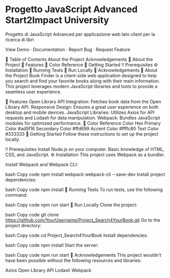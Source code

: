 # Progetto JavaScript Advanced Start2Impact University
Progetto di JavaScript Advanced per applicazione web lato client per la ricerca di libri 


View Demo · Documentation · Report Bug · Request Feature

📔 Table of Contents
About the Project
Acknowledgements
🌟 About the Project
🎯 Features
🎨 Color Reference
🧰 Getting Started
‼️ Prerequisites
⚙️ Installation
🧪 Running Tests
🏃 Run Locally
💎 Acknowledgements
🌟 About the Project
Book Finder is a client-side web application designed to help you search and find your favorite books along with their main information. This project leverages modern JavaScript libraries and tools to provide a seamless user experience.

🎯 Features
Open Library API Integration: Fetches book data from the Open Library API.
Responsive Design: Ensures a great user experience on both desktop and mobile devices.
JavaScript Libraries: Utilizes Axios for API requests and Lodash for data manipulation.
Webpack: Bundles JavaScript modules for optimized performance.
🎨 Color Reference
Color	Hex
Primary Color	#ad5f16
Secondary Color	#ffd699
Accent Color	#ffffc80
Text Color	#333333
🧰 Getting Started
Follow these instructions to set up the project locally.

‼️ Prerequisites
Install Node.js on your computer.
Basic knowledge of HTML, CSS, and JavaScript.
⚙️ Installation
This project uses Webpack as a bundler.

Install Webpack and Webpack CLI:

bash
Copy code
npm install webpack webpack-cli --save-dev
Install project dependencies:

bash
Copy code
npm install
🧪 Running Tests
To run tests, use the following command:

bash
Copy code
npm run start
🏃 Run Locally
Clone the project:

bash
Copy code
git clone https://github.com/YourUsername/Project_Search4YourBook.git
Go to the project directory:

bash
Copy code
cd Project_Search4YourBook
Install dependencies:

bash
Copy code
npm install
Start the server:

bash
Copy code
npm run start
💎 Acknowledgements
This project wouldn't have been possible without the following resources and libraries:

Axios
Open Library API
Lodash
Webpack


